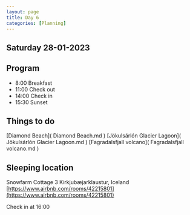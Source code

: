 ```yaml
--- 
layout: page
title: Day 6 
categories: [Planning] 
---
```

## Saturday 28-01-2023

## Program
- 8:00 Breakfast
- 11:00 Check out
- 14:00 Check in
- 15:30 Sunset

## Things to do
[Diamond Beach]( Diamond Beach.md )
[Jökulsárlón Glacier Lagoon]( Jökulsárlón Glacier Lagoon.md )
[Fagradalsfjall volcano]( Fagradalsfjall volcano.md )

## Sleeping location 
Snowfarm Cottage 3
Kirkjubæjarklaustur, Iceland
[https://www.airbnb.com/rooms/42215801](https://www.airbnb.com/rooms/42215801)

Check in at 16:00